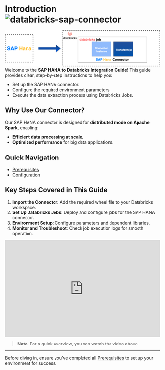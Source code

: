 # Introduction ![databricks-sap-connector](https://img.shields.io/badge/databricks--sap--connector-active-brightgreen?logo=github)  

![Introduction Graphic](./images/introduction_graphic.png)  
Welcome to the **SAP HANA to Databricks Integration Guide**! This guide provides clear, step-by-step instructions to help you:  
- Set up the SAP HANA connector.  
- Configure the required environment parameters.  
- Execute the data extraction process using Databricks Jobs.  


## Why Use Our Connector?  
Our SAP HANA connector is designed for **distributed mode on Apache Spark**, enabling:  
- **Efficient data processing at scale.**  
- **Optimized performance** for big data applications.  

## Quick Navigation  
- [Prerequisites](./prerequisites.md)  
- [Configuration](./configuration.md)  

## Key Steps Covered in This Guide  
1. **Import the Connector**: Add the required wheel file to your Databricks workspace.  
2. **Set Up Databricks Jobs**: Deploy and configure jobs for the SAP HANA connector.  
3. **Environment Setup**: Configure parameters and dependent libraries.  
4. **Monitor and Troubleshoot**: Check job execution logs for smooth operation.
<div style="display: flex; justify-content: center; align-items: center; margin: 0; padding: 0;">
  <iframe
    id="usagevideo"
    title="Usage Tutorial"
    style="max-width: 100%; max-height: 100%; border: none"
    width="560"
    height="315"
    src="https://www.youtube.com/embed/azkEQmGVEd0?"
    allowfullscreen>
  </iframe>
</div>

> **Note:** For a quick overview, you can watch the video above:
---

Before diving in, ensure you’ve completed all [Prerequisites](./prerequisites.md) to set up your environment for success.
